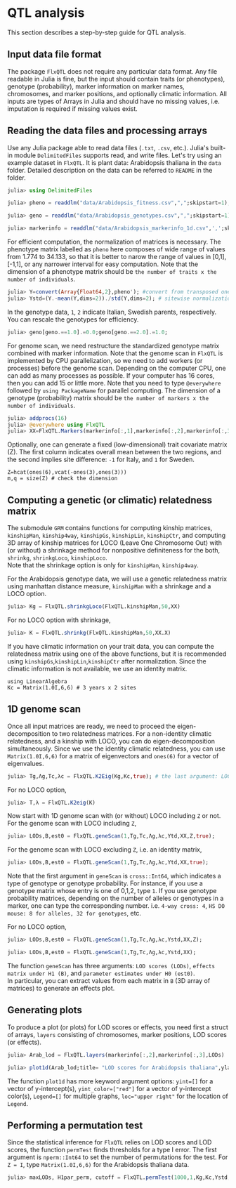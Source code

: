 # QTL analysis

This section describes a step-by-step guide for QTL analysis.

## Input data file format

The package `FlxQTL` does not require any particular data format.  Any file readable in Julia is fine, but the input should contain traits (or phenotypes), genotype (probability), marker information on marker names, chromosomes, and marker positions, and optionally climatic information.  All inputs are types of 
Arrays in Julia and should have no missing values, i.e. imputation is required if missing values exist.

## Reading the data files and processing arrays

Use any Julia package able to read data files (`.txt`, `.csv`, etc.).  Julia's built-in module `DelimitedFiles` supports read, and write files. 
Let's try using an example dataset in `FlxQTL`. It is plant data: Arabidopsis thaliana in the `data` folder.  Detailed description on the data can be 
referred to `README` in the folder.

```julia
julia> using DelimitedFiles

julia> pheno = readdlm("data/Arabidopsis_fitness.csv",",";skipstart=1); # skip to read the first row (column names) to obtain a matrix only

julia> geno = readdlm("data/Arabidopsis_genotypes.csv",",";skipstart=1); 

julia> markerinfo = readdlm("data/Arabidopsis_markerinfo_1d.csv",',';skipstart=1);

```

For efficient computation, the normalization of matrices is necessary.  The phenotype matrix labelled as `pheno` here composes of wide range of values 
from 1.774 to 34.133, so that it is better to narow the range of values in [0,1], [-1,1], or any narrower interval for easy computation.  Note that 
the dimension of a phenotype matrix should be `the number of traits x the number of individuals`.

```julia
julia> Y=convert(Array{Float64,2},pheno'); #convert from transposed one to a Float64 matrix
julia> Ystd=(Y.-mean(Y,dims=2))./std(Y,dims=2); # sitewise normalization
```

In the genotype data, `1`, `2` indicate Italian, Swedish parents, respectively. You can rescale the genotypes for efficiency. 

```julia
julia> geno[geno.==1.0].=0.0;geno[geno.==2.0].=1.0; 

```
For genome scan, we need restructure the standardized genotype matrix combined with marker information.  Note that the genome scan in `FlxQTL` is 
implemented by CPU parallelization, so we need to add workers (or processes) before the genome scan.  Depending on the computer CPU, one can add as many 
processes as possible. If your computer has 16 cores, then you can add 15 or little more.  Note that you need to type `@everywhere` followed by `using PackageName` for parallel computing.  The dimension of a genotype (probability) matrix should be 
`the number of markers x the number of individuals`.

```julia
julia> addprocs(16) 
julia> @everywhere using FlxQTL 
julia> XX=FlxQTL.Markers(markerinfo[:,1],markerinfo[:,2],markerinfo[:,3],geno') # marker names, chromosomes, marker positions, genotypes

```
Optionally, one can generate a fixed (low-dimensional) trait covariate matrix (Z).  The first column indicates overall mean between the two regions, and 
the second implies site difference: `-1` for Italy, and `1` for Sweden.

```@repl
Z=hcat(ones(6),vcat(-ones(3),ones(3)))
m,q = size(Z) # check the dimension
```

## Computing a genetic (or climatic) relatedness matrix

The submodule `GRM` contains functions for computing kinship matrices, `kinshipMan`, `kinship4way`, `kinshipGs`, `kinshipLin`, `kinshipCtr`, and computing 
3D array of kinship matrices for LOCO (Leave One Chromosome Out) with (or without) a shrinkage method for nonpositive definiteness for the both, 
`shrinkg`, `shrinkgLoco`, `kinshipLoco`.  
Note that the shrinkage option is only for `kinshipMan`, `kinship4way`.

For the Arabidopsis genotype data, we will use a genetic relatedness matrix using manhattan distance measure, `kinshipMan` with a shrinkage and a 
LOCO option.

```julia
julia> Kg = FlxQTL.shrinkgLoco(FlxQTL.kinshipMan,50,XX)
```
For no LOCO option with shrinkage,

```julia
julia> K = FlxQTL.shrinkg(FlxQTL.kinshipMan,50,XX.X)
```


If you have climatic information on your trait data, you can compute the relatedness matrix using one of the above functions, but it is recommended using 
`kinshipGs`,`kinshipLin`,`kinshipCtr` after normalization.  Since the climatic information is not available, we use an identity matrix.

```@repl
using LinearAlgebra
Kc = Matrix(1.0I,6,6) # 3 years x 2 sites
```

## 1D genome scan

Once all input matrices are ready, we need to proceed the eigen-decomposition to two relatedness matrices. 
For a non-identity climatic relatedness, and a kinship with LOCO, you can do eigen-decomposition simultaneously.  Since we use the identity climatic 
relatedness, you can use `Matrix(1.0I,6,6)` for a matrix of eigenvectors and `ones(6)` for a vector of eigenvalues.

```julia
julia> Tg,Λg,Tc,λc = FlxQTL.K2Eig(Kg,Kc,true); # the last argument: LOCO::Bool = false (default)
```

For no LOCO option,

```julia
julia> T,λ = FlxQTL.K2eig(K)
```
Now start with 1D genome scan with (or without) LOCO including `Z` or not.  
For the genome scan with LOCO including `Z`, 

```julia
julia> LODs,B,est0 = FlxQTL.geneScan(1,Tg,Tc,Λg,λc,Ytd,XX,Z,true); 
```
For the genome scan with LOCO excluding `Z`, i.e. an identity matrix, 
```julia
julia> LODs,B,est0 = FlxQTL.geneScan(1,Tg,Tc,Λg,λc,Ytd,XX,true); 
```
Note that the first argument in `geneScan` is `cross::Int64`, which indicates a type of genotype or genotype probability.  For instance, if you use a 
genotype matrix whose entry is one of 0,1,2, type `1`. If you use genotype probability matrices, depending on the number of alleles or genotypes in a marker, one can type the corresponding number. i.e. `4-way cross: 4`, `HS DO mouse: 8 for alleles, 32 for genotypes`, etc.   

For no LOCO option,

```julia
julia> LODs,B,est0 = FlxQTL.geneScan(1,Tg,Tc,Λg,λc,Ystd,XX,Z);

julia> LODs,B,est0 = FlxQTL.geneScan(1,Tg,Tc,Λg,λc,Ystd,XX);
```
The function `geneScan` has three arguments: `LOD scores (LODs)`, `effects matrix under H1 (B)`, and `parameter estimates under H0 (est0)`.  
In particular, you can extract values from each matrix in `B` (3D array of matrices) to generate an effects plot.


## Generating plots

To produce a plot (or plots) for LOD scores or effects, you need first a struct of arrays, `layers` consisting of chromosomes, marker positions, 
LOD scores (or effects).

```julia
julia> Arab_lod = FlxQTL.layers(markerinfo[:,2],markerinfo[:,3],LODs)

julia> plot1d(Arab_lod;title= "LOD scores for Arabidopsis thaliana",ylabel="LOD")
```
The function `plot1d` has more keyword argument options: `yint=[]` for a vector of y-intercept(s), `yint_color=["red"]` for a vector of y-intercept 
color(s), `Legend=[]` for multiple graphs, `loc="upper right"` for the location of `Legend`.


## Performing a permutation test

Since the statistical inference for `FlxQTL` relies on LOD scores and LOD scores, the function `permTest` finds thresholds for a type I error.  The first 
argument is `nperm::Int64` to set the number of permutations for the test. For `Z = I`, type `Matrix(1.0I,6,6)` for the Arabidopsis thaliana data.

```julia
julia> maxLODs, H1par_perm, cutoff = FlxQTL.permTest(1000,1,Kg,Kc,Ystd,XX,Z;pval=[0.05 0.01])
```
